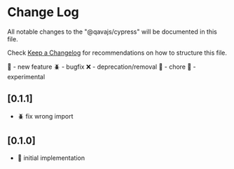 # Change Log

All notable changes to the "@qavajs/cypress" will be documented in this file.

Check [Keep a Changelog](http://keepachangelog.com/) for recommendations on how to structure this file.

:rocket: - new feature
:beetle: - bugfix
:x: - deprecation/removal
:pencil: - chore
:microscope: - experimental

## [0.1.1]
- :beetle: fix wrong import

## [0.1.0]
- :rocket: initial implementation

